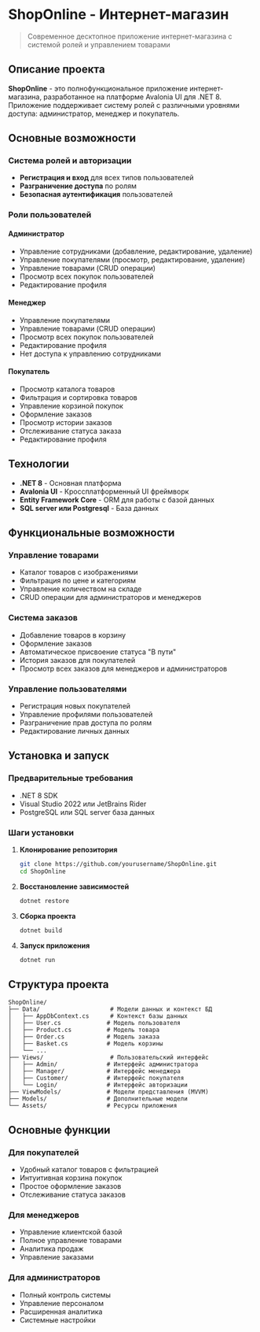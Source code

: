 #  ShopOnline - Интернет-магазин

> Современное десктопное приложение интернет-магазина с системой ролей и управлением товарами

##  Описание проекта

**ShopOnline** - это полнофункциональное приложение интернет-магазина, разработанное на платформе Avalonia UI для .NET 8. Приложение поддерживает систему ролей с различными уровнями доступа: администратор, менеджер и покупатель.

##  Основные возможности

###  Система ролей и авторизации
- **Регистрация и вход** для всех типов пользователей
- **Разграничение доступа** по ролям
- **Безопасная аутентификация** пользователей

###  Роли пользователей

#### Администратор
-  Управление сотрудниками (добавление, редактирование, удаление)
-  Управление покупателями (просмотр, редактирование, удаление)
-  Управление товарами (CRUD операции)
-  Просмотр всех покупок пользователей
-  Редактирование профиля

####  Менеджер
-  Управление покупателями
-  Управление товарами (CRUD операции)
-  Просмотр всех покупок пользователей
-  Редактирование профиля
-  Нет доступа к управлению сотрудниками

####  Покупатель
-  Просмотр каталога товаров
-  Фильтрация и сортировка товаров
- Управление корзиной покупок
-  Оформление заказов
-  Просмотр истории заказов
-  Отслеживание статуса заказа
-  Редактирование профиля

##  Технологии

- **.NET 8** - Основная платформа
- **Avalonia UI** - Кроссплатформенный UI фреймворк
- **Entity Framework Core** - ORM для работы с базой данных
- **SQL server или Postgresql** - База данных


##  Функциональные возможности

###  Управление товарами
- Каталог товаров с изображениями
- Фильтрация по цене и категориям
- Управление количеством на складе
- CRUD операции для администраторов и менеджеров

###  Система заказов
- Добавление товаров в корзину
- Оформление заказов
- Автоматическое присвоение статуса "В пути"
- История заказов для покупателей
- Просмотр всех заказов для менеджеров и администраторов

###  Управление пользователями
- Регистрация новых покупателей
- Управление профилями пользователей
- Разграничение прав доступа по ролям
- Редактирование личных данных

## Установка и запуск

### Предварительные требования
- .NET 8 SDK
- Visual Studio 2022 или JetBrains Rider
- PostgreSQL или SQL server база данных

### Шаги установки

1. **Клонирование репозитория**
   ```bash
   git clone https://github.com/yourusername/ShopOnline.git
   cd ShopOnline
   ```

2. **Восстановление зависимостей**
   ```bash
   dotnet restore
   ```

3. **Сборка проекта**
   ```bash
   dotnet build
   ```

4. **Запуск приложения**
   ```bash
   dotnet run
   ```

##  Структура проекта

```
ShopOnline/
├── Data/                    # Модели данных и контекст БД
│   ├── AppDbContext.cs      # Контекст базы данных
│   ├── User.cs             # Модель пользователя
│   ├── Product.cs          # Модель товара
│   ├── Order.cs            # Модель заказа
│   ├── Basket.cs           # Модель корзины
│   └── ...
├── Views/                   # Пользовательский интерфейс
│   ├── Admin/              # Интерфейс администратора
│   ├── Manager/            # Интерфейс менеджера
│   ├── Customer/           # Интерфейс покупателя
│   └── Login/              # Интерфейс авторизации
├── ViewModels/             # Модели представления (MVVM)
├── Models/                 # Дополнительные модели
└── Assets/                 # Ресурсы приложения
```

## Основные функции

### Для покупателей
-  Удобный каталог товаров с фильтрацией
-  Интуитивная корзина покупок
-  Простое оформление заказов
- Отслеживание статуса заказов

### Для менеджеров
-  Управление клиентской базой
-  Полное управление товарами
-  Аналитика продаж
-  Управление заказами

### Для администраторов
-  Полный контроль системы
-  Управление персоналом
-  Расширенная аналитика
-  Системные настройки





